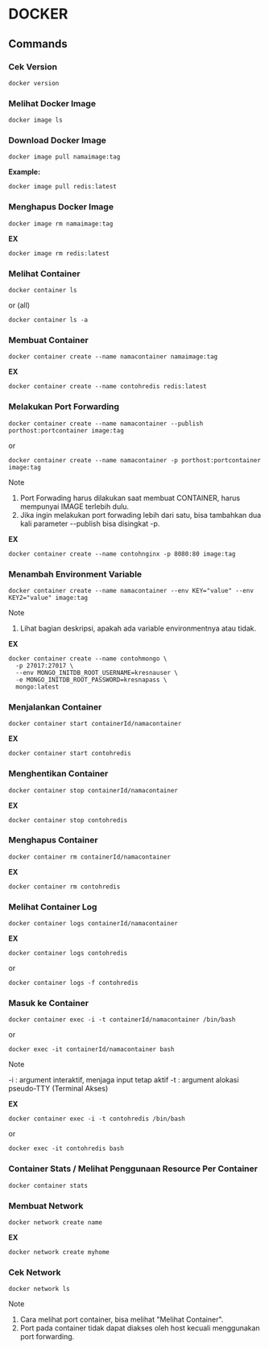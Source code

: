 # DOCKER

## Commands

### Cek Version
```
docker version
```

### Melihat Docker Image
```
docker image ls
```


### Download Docker Image
```
docker image pull namaimage:tag
```
**Example:**
```
docker image pull redis:latest
```


### Menghapus Docker Image
```
docker image rm namaimage:tag
```
**EX**
```
docker image rm redis:latest
```


### Melihat Container
```
docker container ls
```
or (all)
```
docker container ls -a
```


### Membuat Container
```
docker container create --name namacontainer namaimage:tag
```
**EX**
```
docker container create --name contohredis redis:latest
```


### Melakukan Port Forwarding
```
docker container create --name namacontainer --publish porthost:portcontainer image:tag
```
or
```
docker container create --name namacontainer -p porthost:portcontainer image:tag
```

> [!NOTE]
> 1. Port Forwading harus dilakukan saat membuat CONTAINER, harus mempunyai IMAGE terlebih dulu.
> 2. Jika ingin melakukan port forwading lebih dari satu, bisa tambahkan dua kali parameter --publish bisa disingkat -p.

**EX**
```
docker container create --name contohnginx -p 8080:80 image:tag
```


### Menambah Environment Variable
```
docker container create --name namacontainer --env KEY="value" --env KEY2="value" image:tag
```
> [!NOTE]
> 1. Lihat bagian deskripsi, apakah ada variable environmentnya atau tidak.

**EX**
```
docker container create --name contohmongo \
  -p 27017:27017 \
  --env MONGO_INITDB_ROOT_USERNAME=kresnauser \
  -e MONGO_INITDB_ROOT_PASSWORD=kresnapass \
  mongo:latest
```


### Menjalankan Container
```
docker container start containerId/namacontainer
```
**EX**
```
docker container start contohredis
```


### Menghentikan Container
```
docker container stop containerId/namacontainer
```
**EX**
```
docker container stop contohredis
```


### Menghapus Container
```
docker container rm containerId/namacontainer
```
**EX**
```
docker container rm contohredis
```


### Melihat Container Log
```
docker container logs containerId/namacontainer
```
**EX**
```
docker container logs contohredis
```
or
```
docker container logs -f contohredis
```


### Masuk ke Container
```
docker container exec -i -t containerId/namacontainer /bin/bash
```
or
```
docker exec -it containerId/namacontainer bash
```
> [!NOTE]
> -i : argument interaktif, menjaga input tetap aktif
> -t : argument alokasi pseudo-TTY (Terminal Akses)

**EX**
```
docker container exec -i -t contohredis /bin/bash
```
or
```
docker exec -it contohredis bash
```


### Container Stats / Melihat Penggunaan Resource Per Container
```
docker container stats
```


### Membuat Network
```
docker network create name
```
**EX**
```
docker network create myhome
```


### Cek Network
```
docker network ls
```

> [!NOTE]
> 1. Cara melihat port container, bisa melihat "Melihat Container".
> 2. Port pada container tidak dapat diakses oleh host kecuali menggunakan port forwarding.
